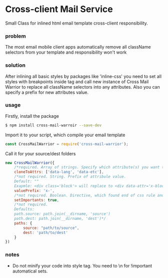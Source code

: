 # Cross-client Mail Service

Small Class for inlined html email template cross-client responsibility.

### problem
The most email mobile client apps automatically remove all className selectors from your template and responsibility won't work

### solution
After inlining all basic styles by packages like 'inline-css' you need to set all styles with breakpoints inside <style></style> tag and call new instance of Cross Mail Warrior to replace all className selectors into any attributes. Also you can specify a prefix for new attributes value.

### usage
Firstly, install the package
```sh
$ npm install cross-mail-warroir --save-dev
```

Import it to your script, which compile your email template

```javascript
const CrossMailWarrior = require('cross-mail-warrior');
```

Call it for your source/dest folders
```javascript
new CrossMailWarrior({
    /*required. Array of strings. Specify which attribute(s) you want to replace from classNames*/
	cloneToAttrs: ['data-lang', 'data-etc'],
	/*not required. String. Prefix of attribule value. 
	Default: ""
	Exapmle: <div class='block'> will replace to <div data-attr='x-block'>*/
	valuePrefix: 'x-',
	/*not required. Boolean. Directive, which found end of css rule and sets the important to reinherit inline styles*/
	setImportants: true,
	/*not required.
	Defaults:
	path.source: path.join(__dirname, 'source')
	path.dest: path.join(__dirname, 'dest')*/
	paths: {
	    source: "path/to/source",
	    dest: 'path/to/dest'
	}
})
```

### notes
- Do not minify your code into style tag. You need to \n for !important automatical sets.
